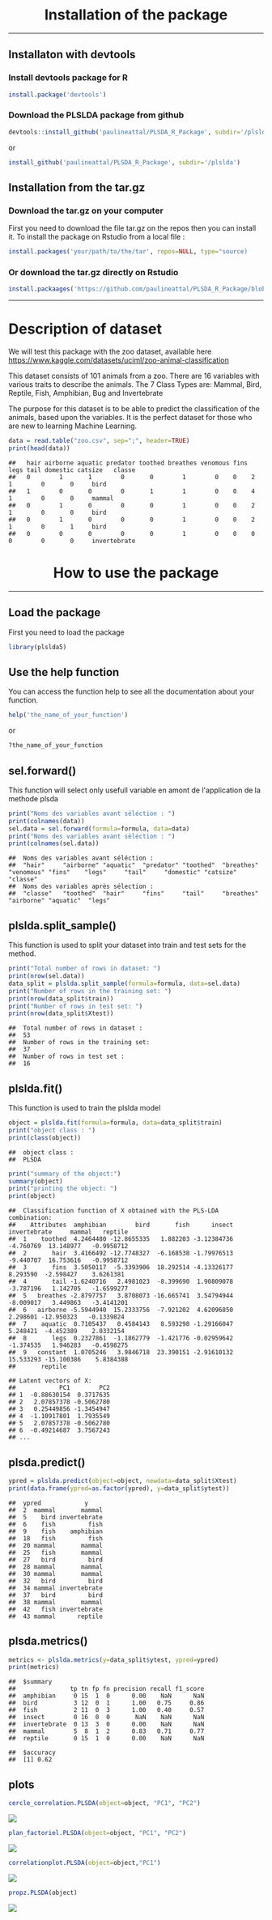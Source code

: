 

# <center>**Installation of the package**</center>

----

## Installaton with devtools

### Install devtools package for R
```r
install.package('devtools')
```
### Download the PLSLDA package from github
```r
devtools::install_github('paulineattal/PLSDA_R_Package', subdir='/plslda')
```
or
```r
install_github('paulineattal/PLSDA_R_Package', subdir='/plslda')
```

## Installation from the tar.gz

### Download the tar.gz on your computer

First you need to download the file tar.gz on the repos then you can install it.
To install the package on Rstudio from a local file :
```r
install.packages('your/path/to/the/tar', repos=NULL, type="source)
```
### Or download the tar.gz directly on Rstudio

```r
install.packaages('https://github.com/paulineattal/PLSDA_R_Package/blob/main/plslda5_0.1.0.tar.gz', repos=NULL, method='libcurl')
```

-----

# Description of dataset

We will test this package with the zoo dataset, available here https://www.kaggle.com/datasets/uciml/zoo-animal-classification

This dataset consists of 101 animals from a zoo.
There are 16 variables with various traits to describe the animals.
The 7 Class Types are: Mammal, Bird, Reptile, Fish, Amphibian, Bug and Invertebrate

The purpose for this dataset is to be able to predict the classification of the animals, based upon the variables.
It is the perfect dataset for those who are new to learning Machine Learning.

```r
data = read.table("zoo.csv", sep=";", header=TRUE)
print(head(data))

```

    ##   hair airborne aquatic predator toothed breathes venomous fins legs tail domestic catsize   classe
    ##   0        1       1        0       0        1        0    0    2    1        0       0     bird
    ##   1        0       0        0       1        1        0    0    4    1        0       0     mammal
    ##   0        1       0        0       0        1        0    0    2    1        0       0     bird
    ##   0        1       0        0       0        1        0    0    2    1        0       1     bird
    ##   0        0       0        0       0        1        0    0    0    0        0       0     invertebrate
  

# <center>**How to use the package**</center>

________

## Load the package

First you need to load the package
```r
library(plslda5)
```
## Use the help function

You can access the function help to see all the documentation about your function.
```r
help('the_name_of_your_function')
```
or
```r
?the_name_of_your_function
```
## sel.forward()
This function will select only usefull variable en amont de l'application de la methode plsda 
```r
print("Noms des variables avant séléction : ")
print(colnames(data))
sel.data = sel.forward(formula=formula, data=data)
print("Noms des variables avant séléction : ")
print(colnames(sel.data))
```

    ##  Noms des variables avant séléction : 
    ##  "hair"     "airborne" "aquatic"  "predator" "toothed"  "breathes" "venomous" "fins"    "legs"     "tail"     "domestic" "catsize"  "classe"  
    ##  Noms des variables après sélection :
    ##  "classe"   "toothed"  "hair"     "fins"     "tail"     "breathes" "airborne" "aquatic"  "legs"

## plslda.split_sample()
 
This function is used to split your dataset into train and test sets for the method.
```r
print("Total number of rows in dataset: ")
print(nrow(sel.data))
data_split = plslda.split_sample(formula=formula, data=sel.data)
print("Number of rows in the training set: ")
print(nrow(data_split$train))
print("Number of rows in test set: ")
print(nrow(data_split$Xtest))
```
    ##  Total number of rows in dataset :
    ##  53
    ##  Number of rows in the training set: 
    ##  37
    ##  Number of rows in test set : 
    ##  16
    
## plslda.fit()

This function is used to train the plslda model 

```r
object = plslda.fit(formula=formula, data=data_split$train)
print("object class : ")
print(class(object))
```
    ##  object class : 
    ##  PLSDA
```r
print("summary of the object:")
summary(object)
print("printing the object: ")
print(object)
```

    ##  Classification function of X obtained with the PLS-LDA combination: 
    ##    Attributes  amphibian        bird       fish      insect invertebrate     mammal   reptile
    ##  1    toothed  4.2464480 -12.8655335   1.882203 -3.12384736    -4.760769  13.148977   -0.9958712
    ##  2       hair  3.4166492 -12.7748327  -6.168538 -1.79976513    -9.440707  16.753616   -0.9958712
    ##  3       fins  3.5050117  -5.3393906  18.292514 -4.13326177     8.293590  -2.598427    3.6261381
    ##  4       tail -1.6240716   2.4981023  -8.399690  1.90809078    -3.787196   1.142705   -1.6599277
    ##  5   breathes -2.8797757   3.8708073 -16.665741  3.54794944    -8.009017   3.449863   -3.4141201
    ##  6   airborne -5.5944940  15.2333756  -7.921202  4.62096850     2.298601 -12.950323   -0.1339824
    ##  7    aquatic  0.7105437   0.4584143   8.593298 -1.29166047     5.248421  -4.452389    2.0332154
    ##  8       legs  0.2327861  -1.1862779  -1.421776 -0.02959642    -1.374535   1.946283   -0.4598275
    ##  9   constant  1.0705246   3.9846718  23.390151 -2.91610132    15.533293 -15.100386    5.8384388
    ##       reptile

    ## Latent vectors of X: 
    ##            PC1        PC2
    ## 1  -0.88630154  0.3717635
    ## 2   2.07857378 -0.5062780
    ## 3   0.25449856 -1.3454947
    ## 4  -1.10917801  1.7935549
    ## 5   2.07857378 -0.5062780
    ## 6  -0.49214687  3.7567243
    ## ...





## plsda.predict()

```r
ypred = plslda.predict(object=object, newdata=data_split$Xtest)
print(data.frame(ypred=as.factor(ypred), y=data_split$ytest))
```


    ##  ypred            y
    ##  2  mammal       mammal
    ##  5    bird invertebrate
    ##  6    fish         fish
    ##  9    fish    amphibian
    ##  18   fish         fish
    ##  20 mammal       mammal
    ##  25   fish       mammal
    ##  27   bird         bird
    ##  28 mammal       mammal
    ##  30 mammal       mammal
    ##  32   bird         bird
    ##  34 mammal invertebrate
    ##  37   bird         bird
    ##  38 mammal       mammal
    ##  42   fish invertebrate
    ##  43 mammal      reptile


## plsda.metrics()

```r
metrics <- plslda.metrics(y=data_split$ytest, ypred=ypred)
print(metrics)
```

    ##  $summary
    ##               tp tn fp fn precision recall f1_score
    ##  amphibian     0 15  1  0      0.00    NaN      NaN
    ##  bird          3 12  0  1      1.00   0.75     0.86
    ##  fish          2 11  0  3      1.00   0.40     0.57
    ##  insect        0 16  0  0       NaN    NaN      NaN
    ##  invertebrate  0 13  3  0      0.00    NaN      NaN
    ##  mammal        5  8  1  2      0.83   0.71     0.77
    ##  reptile       0 15  1  0      0.00    NaN      NaN

    ##  $accuracy
    ##  [1] 0.62


## plots

```r
cercle_correlation.PLSDA(object=object, "PC1", "PC2")
```
![](README_files/figure-markdown_strict/cercle_correlation.png)
```r
plan_factoriel.PLSDA(object=object, "PC1", "PC2")
```
![](README_files/figure-markdown_strict/plan_factoriel.png)
```r
correlationplot.PLSDA(object=object,"PC1")
```
![](README_files/figure-markdown_strict/correlationplot.png)
```r
propz.PLSDA(object)
```
![](README_files/figure-markdown_strict/propz.png)


